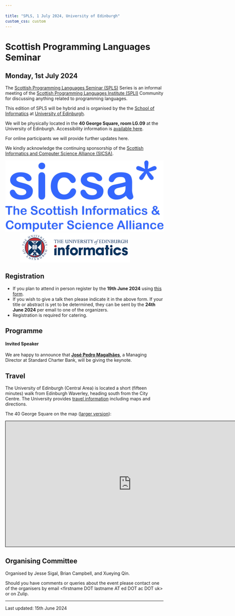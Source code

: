 ```yaml
---

title: "SPLS, 1 July 2024, University of Edinburgh"
custom_css: custom
---
```


# Scottish Programming Languages Seminar

## Monday, 1st July 2024

The [Scottish Programming Languages Seminar (SPLS)](https://spli.scot/spls) Series is an informal meeting of the [Scottish Programming Languages Institute (SPLI)](https://spli.scot/) Community for discussing anything related to programming languages.

This edition of SPLS will be hybrid and is organised by the the [School of Informatics](https://informatics.ed.ac.uk/) at [University of Edinburgh](https://www.ed.ac.uk).

We will be physically located in the **40 George Square, room LG.09** at the University of Edinburgh.
Accessibility information is [available here](https://www.accessable.co.uk/the-university-of-edinburgh/central-area/access-guides/40-george-square-lower-ground-teaching-hub).

For online participants we will provide further updates here.

We kindly acknowledge the continuing sponsorship of the [Scottish Informatics and Computer Science Alliance (SICSA)](https://sicsa.ac.uk).

<div class="header">
      <a href="https://www.sicsa.ac.uk/"><img class="logo" src="../../../assets/images/sicsalogo.png" alt="SICSA Logo"></a>
      &nbsp;&nbsp;
            &nbsp;&nbsp;
                  &nbsp;&nbsp;
                        &nbsp;&nbsp;
        <a href="https://www.ed.ac.uk">
        <img class="logo" src="../../../assets/images/edinburgh.jpg" alt="University of Edinburgh">
        </a>
    </div>

## Registration

+ If you plan to attend in person register by the **19th June 2024** using [this form](https://forms.office.com/e/0zUMNaUxVj).
+ If you wish to give a talk then please indicate it in the above form. If your title or abstract is yet to be determined, they can be sent by the **24th June 2024** per email to one of the organizers.
+ Registration is required for catering.

## Programme

#### Invited Speaker

We are happy to announce that **[José Pedro Magalhães](http://dreixel.net/)**, a Managing Director at Standard Charter Bank, will be giving the keynote.

## Travel

The University of Edinburgh (Central Area) is located a short (fifteen minutes) walk from Edinburgh Waverley, heading south from the City Centre.
The University provides [travel information](https://www.ed.ac.uk/maps/) including maps and directions.

The 40 George Square on the map ([larger version](https://www.openstreetmap.org/?mlat=55.94319&mlon=-3.18647#map=19/55.94319/-3.18647)):

<div class="map" style="width: 800px; text-align: center;">
      <iframe width="800" height="400" src="https://www.openstreetmap.org/export/embed.html?bbox=-3.187499642372132%2C55.94266775633066%2C-3.185439705848694%2C55.94371320142805&amp;layer=mapnik&amp;marker=55.94319048240691%2C-3.1864696741104126" style="border: 1px solid black"></iframe>
</div>

## Organising Committee

Organised by Jesse Sigal, Brian Campbell, and Xueying Qin.

Should you have comments or queries about the event please contact one of the organisers by email &lt;firstname DOT lastname AT ed DOT ac DOT uk&gt; or on Zulip.

<footer>
<hr>
<p class="footer">
Last updated: 15th June 2024
</p>
</footer>